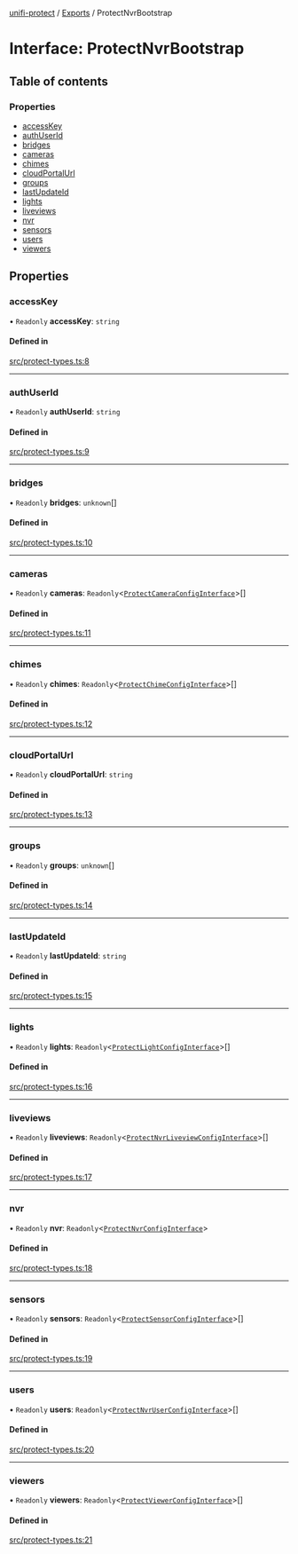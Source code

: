 [unifi-protect](../README.md) / [Exports](../modules.md) / ProtectNvrBootstrap

# Interface: ProtectNvrBootstrap

## Table of contents

### Properties

- [accessKey](ProtectNvrBootstrap.md#accesskey)
- [authUserId](ProtectNvrBootstrap.md#authuserid)
- [bridges](ProtectNvrBootstrap.md#bridges)
- [cameras](ProtectNvrBootstrap.md#cameras)
- [chimes](ProtectNvrBootstrap.md#chimes)
- [cloudPortalUrl](ProtectNvrBootstrap.md#cloudportalurl)
- [groups](ProtectNvrBootstrap.md#groups)
- [lastUpdateId](ProtectNvrBootstrap.md#lastupdateid)
- [lights](ProtectNvrBootstrap.md#lights)
- [liveviews](ProtectNvrBootstrap.md#liveviews)
- [nvr](ProtectNvrBootstrap.md#nvr)
- [sensors](ProtectNvrBootstrap.md#sensors)
- [users](ProtectNvrBootstrap.md#users)
- [viewers](ProtectNvrBootstrap.md#viewers)

## Properties

### accessKey

• `Readonly` **accessKey**: `string`

#### Defined in

[src/protect-types.ts:8](https://github.com/hjdhjd/unifi-protect/blob/a536a5f/src/protect-types.ts#L8)

___

### authUserId

• `Readonly` **authUserId**: `string`

#### Defined in

[src/protect-types.ts:9](https://github.com/hjdhjd/unifi-protect/blob/a536a5f/src/protect-types.ts#L9)

___

### bridges

• `Readonly` **bridges**: `unknown`[]

#### Defined in

[src/protect-types.ts:10](https://github.com/hjdhjd/unifi-protect/blob/a536a5f/src/protect-types.ts#L10)

___

### cameras

• `Readonly` **cameras**: `Readonly`\<[`ProtectCameraConfigInterface`](ProtectCameraConfigInterface.md)\>[]

#### Defined in

[src/protect-types.ts:11](https://github.com/hjdhjd/unifi-protect/blob/a536a5f/src/protect-types.ts#L11)

___

### chimes

• `Readonly` **chimes**: `Readonly`\<[`ProtectChimeConfigInterface`](ProtectChimeConfigInterface.md)\>[]

#### Defined in

[src/protect-types.ts:12](https://github.com/hjdhjd/unifi-protect/blob/a536a5f/src/protect-types.ts#L12)

___

### cloudPortalUrl

• `Readonly` **cloudPortalUrl**: `string`

#### Defined in

[src/protect-types.ts:13](https://github.com/hjdhjd/unifi-protect/blob/a536a5f/src/protect-types.ts#L13)

___

### groups

• `Readonly` **groups**: `unknown`[]

#### Defined in

[src/protect-types.ts:14](https://github.com/hjdhjd/unifi-protect/blob/a536a5f/src/protect-types.ts#L14)

___

### lastUpdateId

• `Readonly` **lastUpdateId**: `string`

#### Defined in

[src/protect-types.ts:15](https://github.com/hjdhjd/unifi-protect/blob/a536a5f/src/protect-types.ts#L15)

___

### lights

• `Readonly` **lights**: `Readonly`\<[`ProtectLightConfigInterface`](ProtectLightConfigInterface.md)\>[]

#### Defined in

[src/protect-types.ts:16](https://github.com/hjdhjd/unifi-protect/blob/a536a5f/src/protect-types.ts#L16)

___

### liveviews

• `Readonly` **liveviews**: `Readonly`\<[`ProtectNvrLiveviewConfigInterface`](ProtectNvrLiveviewConfigInterface.md)\>[]

#### Defined in

[src/protect-types.ts:17](https://github.com/hjdhjd/unifi-protect/blob/a536a5f/src/protect-types.ts#L17)

___

### nvr

• `Readonly` **nvr**: `Readonly`\<[`ProtectNvrConfigInterface`](ProtectNvrConfigInterface.md)\>

#### Defined in

[src/protect-types.ts:18](https://github.com/hjdhjd/unifi-protect/blob/a536a5f/src/protect-types.ts#L18)

___

### sensors

• `Readonly` **sensors**: `Readonly`\<[`ProtectSensorConfigInterface`](ProtectSensorConfigInterface.md)\>[]

#### Defined in

[src/protect-types.ts:19](https://github.com/hjdhjd/unifi-protect/blob/a536a5f/src/protect-types.ts#L19)

___

### users

• `Readonly` **users**: `Readonly`\<[`ProtectNvrUserConfigInterface`](ProtectNvrUserConfigInterface.md)\>[]

#### Defined in

[src/protect-types.ts:20](https://github.com/hjdhjd/unifi-protect/blob/a536a5f/src/protect-types.ts#L20)

___

### viewers

• `Readonly` **viewers**: `Readonly`\<[`ProtectViewerConfigInterface`](ProtectViewerConfigInterface.md)\>[]

#### Defined in

[src/protect-types.ts:21](https://github.com/hjdhjd/unifi-protect/blob/a536a5f/src/protect-types.ts#L21)
